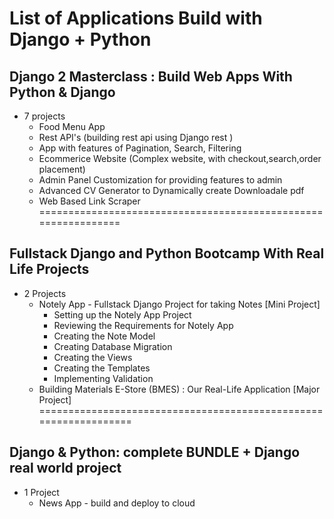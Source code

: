 # List of Applications Build with Django + Python

## Django 2 Masterclass : Build Web Apps With Python & Django
- 7 projects
  + Food Menu App
  + Rest API's (building rest api using Django rest )
  + App with features of Pagination, Search, Filtering
  + Ecommerice Website (Complex website, with checkout,search,order placement)
  + Admin Panel Customization for providing features to admin
  + Advanced CV Generator to Dynamically create Downloadale pdf
  + Web Based Link Scraper
===============================================================
## Fullstack Django and Python Bootcamp With Real Life Projects
- 2 Projects
  + Notely App - Fullstack Django Project for taking Notes [Mini Project]
    - Setting up the Notely App Project
    - Reviewing the Requirements for Notely App
    - Creating the Note Model
    - Creating Database Migration
    - Creating the Views
    - Creating the Templates
    - Implementing Validation
  + Building Materials E-Store (BMES) : Our Real-Life Application [Major Project]    
=================================================================
## Django & Python: complete BUNDLE + Django real world project
- 1 Project
  + News App - build and deploy to cloud
